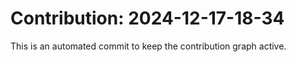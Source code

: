 # Contribution: 2024-12-17-18-34
This is an automated commit to keep the contribution graph active.
